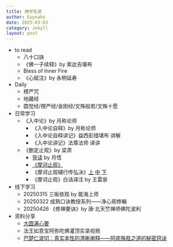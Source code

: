 ```yaml
---
title: 佛学名录
author: Euynahs
date: 2025-03-03
category: Jekyll
layout: post
---
```


- to read
  - 八十口訣
  - 《佛一子续释》by 索达吉堪布
  - Bless of Inner Fire
  - 《心赋注》by 永明延寿
- Daily
  - 楞严咒
  - 地藏经
  - 圆觉经/楞严经/金刚经/文殊般若/文殊十愿
- 日常学习
  - 《入中论》by 月称论师
    - 《入中论自释》by 月称论师
    - 《入中论自释讲记》益西彭措堪布 讲解
    - 《入中论讲记》法尊法师 译讲
  - 《删定止观》by 梁肃
    - [导读](https://www.quanxue.cn/ct_fojia/mohezhig/mohezhig21.html) by 月悟
    - [《摩诃止观》](https://www.quanxue.cn/ct_fojia/mohezhigindex.html)
    - 《摩诃止观辅行传弘决》[上](https://ftp4.budaedu.org/ghosa4/C002/T0998/ref/T0998_005.pdf) [中](https://ftp4.budaedu.org/ghosa4/C002/T0998/ref/T0998_006.pdf) [下](https://ftp4.budaedu.org/ghosa4/C002/T0998/ref/T0998_007.pdf)
    - 《摩诃止观》白话译注 by 王雷泉
- 线下学习
  - 20250315 三皈依观 by 能海上师
  - 20250322 成熟口诀教授系列——净心观修輪
  - 20250426 《修禅要诀》by 唐·北天竺禅师佛陀波利
- 资料分享
  - [大圆满心要](https://mp.weixin.qq.com/s/o7s_YdG0sWSrJIDrlBEKPA)
  - 法王如意宝阿弥陀佛灌顶实录视频
  - [巴楚仁波切：真实本性的清晰阐释——阿底殊胜之道的秘密窍诀](https://mp.weixin.qq.com/s/DrYIMdrZ4XY4B9Hw2btmUg)
